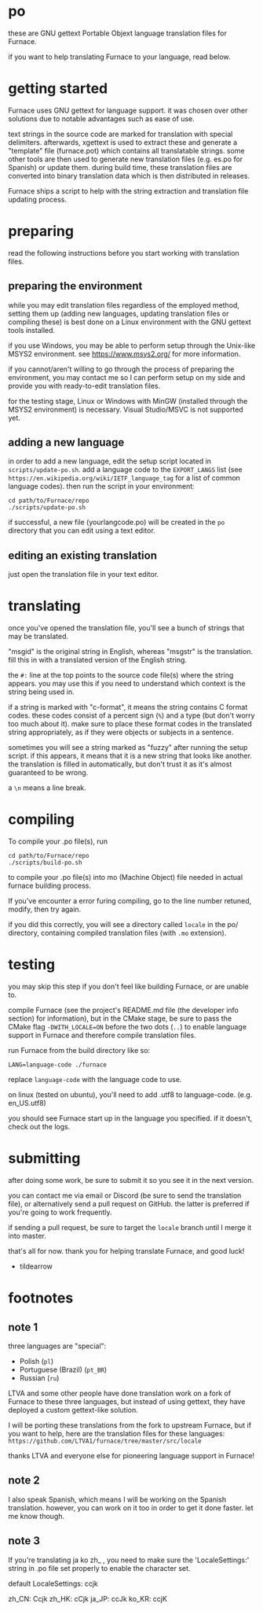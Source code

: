 # po

these are GNU gettext Portable Objext language translation files for Furnace.

if you want to help translating Furnace to your language, read below.

# getting started

Furnace uses GNU gettext for language support.
it was chosen over other solutions due to notable advantages such as ease of use.

text strings in the source code are marked for translation with special delimiters.
afterwards, xgettext is used to extract these and generate a "template" file (furnace.pot) which contains all translatable strings.
some other tools are then used to generate new translation files (e.g. es.po for Spanish) or update them.
during build time, these translation files are converted into binary translation data which is then distributed in releases.

Furnace ships a script to help with the string extraction and translation file updating process.

# preparing

read the following instructions before you start working with translation files.

## preparing the environment

while you may edit translation files regardless of the employed method, setting them up (adding new languages, updating translation files or compiling these) is best done on a Linux environment with the GNU gettext tools installed.

if you use Windows, you may be able to perform setup through the Unix-like MSYS2 environment. see https://www.msys2.org/ for more information.

if you cannot/aren't willing to go through the process of preparing the environment, you may contact me so I can perform setup on my side and provide you with ready-to-edit translation files.

for the testing stage, Linux or Windows with MinGW (installed through the MSYS2 environment) is necessary. Visual Studio/MSVC is not supported yet.

## adding a new language

in order to add a new language, edit the setup script located in `scripts/update-po.sh`.
add a language code to the `EXPORT_LANGS` list (see `https://en.wikipedia.org/wiki/IETF_language_tag` for a list of common language codes).
then run the script in your environment:

```
cd path/to/Furnace/repo
./scripts/update-po.sh
```

if successful, a new file (yourlangcode.po) will be created in the `po` directory that you can edit using a text editor.

## editing an existing translation

just open the translation file in your text editor.

# translating

once you've opened the translation file, you'll see a bunch of strings that may be translated.

"msgid" is the original string in English, whereas "msgstr" is the translation. fill this in with a translated version of the English string.

the `#:` line at the top points to the source code file(s) where the string appears. you may use this if you need to understand which context is the string being used in.

if a string is marked with "c-format", it means the string contains C format codes. these codes consist of a percent sign (`%`) and a type (but don't worry too much about it).
make sure to place these format codes in the translated string appropriately, as if they were objects or subjects in a sentence.

sometimes you will see a string marked as "fuzzy" after running the setup script. if this appears, it means that it is a new string that looks like another. the translation is filled in automatically, but don't trust it as it's almost guaranteed to be wrong.

a `\n` means a line break.

# compiling

To compile your .po file(s), run

```
cd path/to/Furnace/repo
./scripts/build-po.sh
```

to compile your .po file(s) into mo (Machine Object) file needed in actual furnace building process.

If you've encounter a error furing compiling, go to the line number retuned, modify, then try again.

if you did this correctly, you will see a directory called `locale` in the po/ directory, containing compiled translation files (with `.mo` extension).

# testing

you may skip this step if you don't feel like building Furnace, or are unable to.

compile Furnace (see the project's README.md file (the developer info section) for information), but in the CMake stage, be sure to pass the CMake flag `-DWITH_LOCALE=ON` before the two dots (`..`) to enable language support in Furnace and therefore compile translation files.


run Furnace from the build directory like so:

```
LANG=language-code ./furnace
```

replace `language-code` with the language code to use.

on linux (tested on ubuntu), you'll need to add .utf8 to language-code. (e.g. en_US.utf8)

you should see Furnace start up in the language you specified. if it doesn't, check out the logs.

# submitting

after doing some work, be sure to submit it so you see it in the next version.

you can contact me via email or Discord (be sure to send the translation file), or alternatively send a pull request on GitHub. the latter is preferred if you're going to work frequently.

if sending a pull request, be sure to target the `locale` branch until I merge it into master.

that's all for now. thank you for helping translate Furnace, and good luck!

- tildearrow

# footnotes

## note 1

three languages are "special":

- Polish (`pl`)
- Portuguese (Brazil) (`pt_BR`)
- Russian (`ru`)

LTVA and some other people have done translation work on a fork of Furnace to these three languages, but instead of using gettext, they have deployed a custom gettext-like solution.

I will be porting these translations from the fork to upstream Furnace, but if you want to help, here are the translation files for these languages: `https://github.com/LTVA1/furnace/tree/master/src/locale`

thanks LTVA and everyone else for pioneering language support in Furnace!

## note 2

I also speak Spanish, which means I will be working on the Spanish translation.
however, you can work on it too in order to get it done faster. let me know though.

## note 3

If you're translating ja ko zh_ , you need to make sure the 'LocaleSettings:' string in .po file set properly to enable the character set.

default LocaleSettings: ccjk

zh_CN: Ccjk
zh_HK: cCjk
ja_JP: ccJk
ko_KR: ccjK
